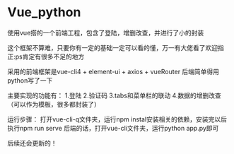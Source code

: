 # Vue_python
使用vue搭的一个前端工程，包含了登陆，增删改查，并进行了小的封装


这个框架不算难，只要你有一定的基础一定可以看的懂，万一有大佬看了欢迎指正:ps肯定有很多不足的地方

采用的前端框架是vue-cli4 + element-ui + axios + vueRouter 
后端简单得用python写了一下


主要实现的功能有：
  1.登陆
  2.验证码
  3.tabs和菜单栏的联动 
  4.数据的增删改查（可以作为模板，很多都封装了）
 
 运行步骤：
  打开vue-cli-q文件夹，运行npm instal安装相关的依赖，安装完以后执行npm run serve
  后端的话，打开vue-cli文件夹，运行python app.py即可
  
  后续还会更新的！
